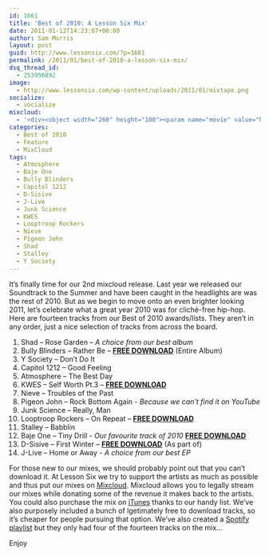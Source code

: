 ```yaml
---
id: 1661
title: 'Best of 2010: A Lesson Six Mix'
date: 2011-01-12T14:23:07+00:00
author: Sam Morris
layout: post
guid: http://www.lessonsix.com/?p=1661
permalink: /2011/01/best-of-2010-a-lesson-six-mix/
dsq_thread_id:
  - 253956892
image:
  - http://www.lessonsix.com/wp-content/uploads/2011/01/mixtape.png
socialize:
  - socialize
mixcloud:
  - '<div><object width="260" height="100"><param name="movie" value="http://www.mixcloud.com/media/swf/player/mixcloudLoader.swf?feed=http%3A%2F%2Fwww.mixcloud.com%2FLessonSix%2Fthe-best-of-2010-a-lesson-six-mix%2F&amp;embed_uuid=617aac2c-5a73-43d7-9b32-827fcf6428bd&amp;embed_type=widget_standard"><param name="allowFullScreen" value="true"><param name="wmode" value="opaque"><param name="allowscriptaccess" value="always"><embed src="http://www.mixcloud.com/media/swf/player/mixcloudLoader.swf?feed=http%3A%2F%2Fwww.mixcloud.com%2FLessonSix%2Fthe-best-of-2010-a-lesson-six-mix%2F&amp;embed_uuid=617aac2c-5a73-43d7-9b32-827fcf6428bd&amp;embed_type=widget_standard" type="application/x-shockwave-flash" wmode="opaque" allowscriptaccess="always" allowfullscreen="true" width="260" height="100"></object><div style="clear:both; height:3px;"></div><div style="clear:both; height:3px;"></div></div>'
categories:
  - Best of 2010
  - Feature
  - MixCloud
tags:
  - Atmosphere
  - Baje One
  - Bully Blinders
  - Capitol 1212
  - D-Sisive
  - J-Live
  - Junk Science
  - KWES
  - Looptroop Rockers
  - Nieve
  - Pigeon John
  - Shad
  - Stalley
  - Y Society
---
```

It&#8217;s finally time for our 2nd mixcloud release. Last year we released our Soundtrack to the Summer and have been caught in the headlights are was the rest of 2010. But as we begin to move onto an even brighter looking 2011, let&#8217;s celebrate what a great year 2010 was for cliché-free hip-hop. Here are fourteen tracks from our Best of 2010 awards/lists. They aren&#8217;t in any order, just a nice selection of tracks from across the board.

<!--more-->

  1. Shad &#8211; Rose Garden &#8211; _A choice from our best album_
  2. Bully Blinders &#8211; Rather Be &#8211; **[FREE DOWNLOAD](http://bullyblinders.bandcamp.com/album/city-of-dirt)** (Entire Album)
  3. Y Society &#8211; Don&#8217;t Do It
  4. Capitol 1212 &#8211; Good Feeling
  5. Atmosphere &#8211; The Best Day
  6. KWES &#8211; Self Worth Pt.3 &#8211; [**FREE DOWNLOAD**](http://kwes.bandcamp.com/track/self-worth-p-3)
  7. Nieve &#8211; Troubles of the Past
  8. Pigeon John &#8211; Rock Bottom Again _- Because we can&#8217;t find it on YouTube_
  9. Junk Science &#8211; Really, Man
 10. Looptroop Rockers &#8211; On Repeat &#8211; **[FREE DOWNLOAD](http://looptrooprockers.com/on-repeat/)**
 11. Stalley &#8211; Babblin
 12. Baje One &#8211; Tiny Drill _- Our favourite track of 2010_ **[FREE DOWNLOAD](http://modernshark.bandcamp.com/track/tiny-drill-3)**
 13. D-Sisive &#8211; First Winter &#8211; **[FREE DOWNLOAD](http://www.sendspace.com/file/0myskk)** (As part of)
 14. J-Live &#8211; Home or Away _- A choice from our best EP_

For those new to our mixes, we should probably point out that you can&#8217;t download it. At Lesson Six we try to support the artists as much as possible and thus put our mixes on [Mixcloud](http://www.mixcloud.com/LessonSix/). Mixcloud allows you to legally stream our mixes while donating some of the revenue it makes back to the artists. You could also purchase the mix on [iTunes](http://itunes.apple.com/WebObjects/MZStore.woa/wa/viewIMix?id=414459263&s=143444) thanks to our handy list. We&#8217;ve also purposely included a bunch of lgetimately free to download tracks, so it&#8217;s cheaper for people pursuing that option. We&#8217;ve also created a [Spotify playlist](http://open.spotify.com/user/lessonsix/playlist/7hyXlOWmn8BLZbJg4rkFyD) but they only had four of the fourteen tracks on the mix&#8230;

Enjoy

<div>
  <p>
  </p>
</div>
